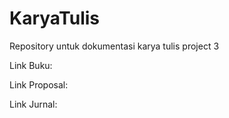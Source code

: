 # KaryaTulis

Repository untuk dokumentasi karya tulis project 3

Link Buku:

Link Proposal:

Link Jurnal:

